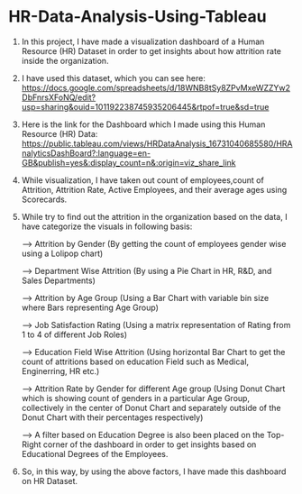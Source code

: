 # HR-Data-Analysis-Using-Tableau

1. In this project, I have made a visualization dashboard of a Human Resource (HR) Dataset in order to get insights about how attrition rate inside the organization.
2. I have used this dataset, which you can see here: https://docs.google.com/spreadsheets/d/18WNB8tSy8ZPvMxeWZZYw2DbFnrsXFoNQ/edit?usp=sharing&ouid=101192238745935206445&rtpof=true&sd=true
3. Here is the link for the Dashboard which I made using this Human Resource (HR) Data: https://public.tableau.com/views/HRDataAnalysis_16731040685580/HRAnalyticsDashBoard?:language=en-GB&publish=yes&:display_count=n&:origin=viz_share_link
4. While visualization, I have taken out count of employees,count of Attrition, Attrition Rate, Active Employees, and their average ages using Scorecards.
5. While try to find out the attrition in the organization based on the data, I have categorize the visuals in following basis:
   
    --> Attrition by Gender (By getting the count of employees gender wise using a Lolipop chart)          
   
    --> Department Wise Attrition (By using a Pie Chart in HR, R&D, and Sales Departments)
   
    --> Attrition by Age Group (Using a Bar Chart with variable bin size where Bars representing Age Group)
   
    --> Job Satisfaction Rating (Using a matrix representation of Rating from 1 to 4 of different Job Roles)
   
    --> Education Field Wise Attrition (Using horizontal Bar Chart to get the count of attritions based on education Field such as Medical, Enginerring, HR etc.)
   
    --> Attrition Rate by Gender for different Age group (Using Donut Chart which is showing count of genders in a particular Age Group, collectively in the center of Donut Chart and separately outside of the Donut Chart with their percentages respectively)

    --> A filter based on Education Degree is also been placed on the Top-Right corner of the dashboard in order to get insights based on Educational Degrees of the Employees.

7. So, in this way, by using the above factors, I have made this dashboard on HR Dataset.
